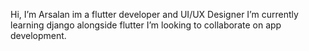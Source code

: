  Hi, I’m Arsalan im a flutter developer and UI/UX Designer
 I’m currently learning django alongside flutter
 I’m looking to collaborate on app development.
